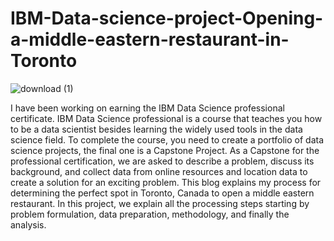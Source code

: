 # IBM-Data-science-project-Opening-a-middle-eastern-restaurant-in-Toronto

![download (1)](https://user-images.githubusercontent.com/36461648/115916847-5cb40d80-a443-11eb-890c-413125ffc257.png)


I have been working on earning the IBM Data Science professional certificate. IBM Data Science professional is a course that teaches you how to be a data scientist besides learning the widely used tools in the data science field. To complete the course, you need to create a portfolio of data science projects, the final one is a Capstone Project. As a Capstone for the professional certification, we are asked to describe a problem, discuss its background, and collect data from online resources and location data to create a solution for an exciting problem. This blog explains my process for determining the perfect spot in Toronto, Canada to open a middle eastern restaurant. In this project, we explain all the processing steps starting by problem formulation, data preparation, methodology, and finally the analysis.  
